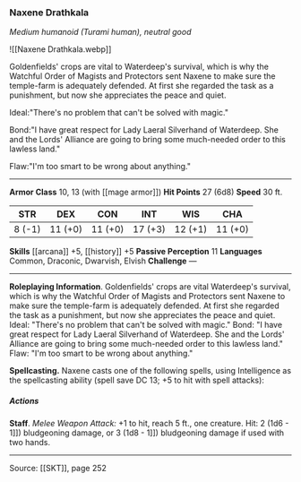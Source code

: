 ### Naxene Drathkala
_Medium humanoid (Turami human), neutral good_

![[Naxene Drathkala.webp]]

Goldenfields' crops are vital to Waterdeep's survival, which is why the Watchful Order of Magists and Protectors sent Naxene to make sure the temple-farm is adequately defended. At first she regarded the task as a punishment, but now she appreciates the peace and quiet.

Ideal:"There's no problem that can't be solved with magic."

Bond:"I have great respect for Lady Laeral Silverhand of Waterdeep. She and the Lords' Alliance are going to bring some much-needed order to this lawless land."

Flaw:"I'm too smart to be wrong about anything."






---

**Armor Class** 10, 13 (with [[mage armor]])
**Hit Points** 27 (6d8)
**Speed** 30 ft.

| STR     | DEX     | CON     | INT     | WIS     | CHA     |
|---------|---------|---------|---------|---------|---------|
| 8 (-1) | 11 (+0) | 11 (+0) | 17 (+3) | 12 (+1) | 11 (+0) |

**Skills** [[arcana]] +5, [[history]] +5
**Passive Perception** 11
**Languages** Common, Draconic, Dwarvish, Elvish
**Challenge** —

---

**Roleplaying Information**. Goldenfields' crops are vital Waterdeep's survival, which is why the Watchful Order of Magists and Protectors sent Naxene to make sure the temple-farm is adequately defended. At first she regarded the task as a punishment, but now she appreciates the peace and quiet. Ideal: "There's no problem that can't be solved with magic." Bond: "I have great respect for Lady Laeral Silverhand of Waterdeep. She and the Lords' Alliance are going to bring some much-needed order to this lawless land." Flaw: "I'm too smart to be wrong about anything."

**Spellcasting.** Naxene casts one of the following spells, using Intelligence as the spellcasting ability (spell save DC 13; +5 to hit with spell attacks):

##### Actions
**Staff**. _Melee Weapon Attack:_ +1 to hit, reach 5 ft., one creature. Hit: 2 (1d6 - 1]]) bludgeoning damage, or 3 (1d8 - 1]]) bludgeoning damage if used with two hands.


---

Source: [[SKT]], page 252